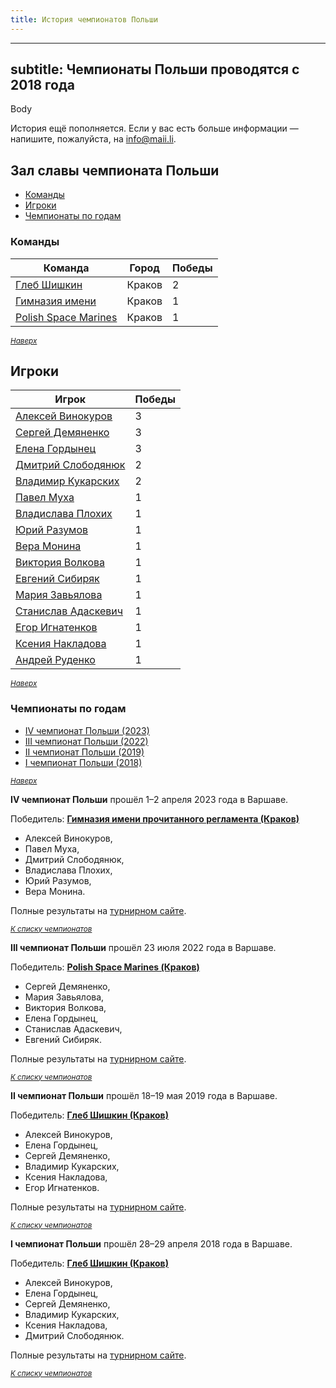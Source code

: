 ```yaml
---
title: История чемпионатов Польши
---
```


---
subtitle: Чемпионаты Польши проводятся с 2018 года
---

Body

История ещё пополняется. Если у вас есть больше информации — напишите, пожалуйста, на <info@maii.li>.

## Зал славы чемпионата Польши <a name="atop"></a>
- [Команды](#teams)
- [Игроки](#players)
- [Чемпионаты по годам](#years)

### Команды <a name="teams"></a>

<table class="uk-table uk-table-divider uk-table-hover uk-width-1-2">
<thead>
<tr>
<th>Команда</th>
<th>Город</th>
<th class ="uk-text-center">Победы</th>
</tr>
</thead>
<tbody>
<tr>
<td><a href="https://rating.chgk.info/teams/56081">Глеб Шишкин</a></td>
<td>Краков</td>
<td class ="uk-text-center">2</td>
</tr>
<tr>
<td><a href="https://rating.chgk.info/teams/85064">Гимназия имени</a></td>
<td>Краков</td>
<td class ="uk-text-center">1</td>
</tr>
<tr>
<td><a href="https://rating.chgk.info/teams/77174">Polish Space Marines</a></td>
<td>Краков</td>
<td class ="uk-text-center">1</td>
</tr>
</tbody>
</table>

<small>*[Наверх](#atop)*</small>

## Игроки <a name="players"></a>

<table class="uk-table uk-table-divider uk-table-hover uk-width-1-2">
<thead>
<tr>
<th>Игрок</th>
<th class ="uk-text-center">Победы</th>
</tr>
</thead>
<tbody>
<tr>
<td><a href="https://rating.chgk.info/player/5611">Алексей Винокуров</a></td>
<td class ="uk-text-center">3</td>
</tr>
<tr>
<td><a href="https://rating.chgk.info/player/9105">Сергей Демяненко</a></td>
<td class ="uk-text-center">3</td>
</tr>
<tr>
<td><a href="https://rating.chgk.info/player/40390">Елена Гордынец</a></td>
<td class ="uk-text-center">3</td>
</tr>
<tr>
<td><a href="https://rating.chgk.info/player/29516">Дмитрий Слободянюк</a></td>
<td class ="uk-text-center">2</td>
</tr>
<tr>
<td><a href="https://rating.chgk.info/player/17121">Владимир Кукарских</a></td>
<td class ="uk-text-center">2</td>
</tr>
<tr>
<td><a href="https://rating.chgk.info/player/21952">Павел Муха</a></td>
<td class ="uk-text-center">1</td>
</tr>
<tr>
<td><a href="https://rating.chgk.info/player/39285">Владислава Плохих</a></td>
<td class ="uk-text-center">1</td>
</tr>
<tr>
<td><a href="https://rating.chgk.info/player/40393">Юрий Разумов</a></td>
<td class ="uk-text-center">1</td>
</tr>
<tr>
<td><a href="https://rating.chgk.info/player/158668">Вера Монина</a></td>
<td class ="uk-text-center">1</td>
</tr>
<tr>
<td><a href="https://rating.chgk.info/player/5876">Виктория Волкова</a></td>
<td class ="uk-text-center">1</td>
</tr>
<tr>
<td><a href="https://rating.chgk.info/player/28948">Евгений Сибиряк</a></td>
<td class ="uk-text-center">1</td>
</tr>
<tr>
<td><a href="https://rating.chgk.info/player/71501">Мария Завьялова</a></td>
<td class ="uk-text-center">1</td>
</tr>
<tr>
<td><a href="https://rating.chgk.info/player/77785">Станислав Адаскевич</a></td>
<td class ="uk-text-center">1</td>
</tr>
<tr>
<td><a href="https://rating.chgk.info/player/12401">Егор Игнатенков</a></td>
<td class ="uk-text-center">1</td>
</tr>
<tr>
<td><a href="https://rating.chgk.info/player/22242">Ксения Накладова</a></td>
<td class ="uk-text-center">1</td>
</tr>
<tr>
<td><a href="https://rating.chgk.info/player/37751">Андрей Руденко</a></td>
<td class ="uk-text-center">1</td>
</tr>
</tbody>
</table>

<small>*[Наверх](#atop)*</small>

### Чемпионаты по годам <a name="years"></a>

- [IV чемпионат Польши (2023)](#2023)
- [III чемпионат Польши (2022)](#2022)
- [II чемпионат Польши (2019)](#2019)
- [I чемпионат Польши (2018)](#2018)

<small>*[Наверх](#atop)*</small>

**IV чемпионат Польши** прошёл 1–2 апреля 2023 года в Варшаве. <a name="2023"></a>

Победитель: **[Гимназия имени прочитанного регламента (Краков)](https://rating.chgk.info/team/85064)**
- Алексей Винокуров,
- Павел Муха,
- Дмитрий Слободянюк,
- Владислава Плохих,
- Юрий Разумов,
- Вера Монина.

Полные результаты на [турнирном сайте](https://rating.chgk.info/tournament/8661).

<small>*[К списку чемпионатов](#years)*</small>

**III чемпионат Польши** прошёл 23 июля 2022 года в Варшаве. <a name="2022"></a>

Победитель: **[Polish Space Marines (Краков)](https://rating.chgk.info/team/87450)**
- Сергей Демяненко,
- Мария Завьялова,
- Виктория Волкова,
- Елена Гордынец,
- Станислав Адаскевич,
- Евгений Сибиряк.

Полные результаты на [турнирном сайте](https://rating.chgk.info/tournament/8178).

<small>*[К списку чемпионатов](#years)*</small>

**II чемпионат Польши** прошёл 18–19 мая 2019 года в Варшаве. <a name="2019"></a>

Победитель: **[Глеб Шишкин (Краков)](https://rating.chgk.info/teams/56081)**
- Алексей Винокуров,
- Елена Гордынец,
- Сергей Демяненко,
- Владимир Кукарских,
- Ксения Накладова,
- Егор Игнатенков.

Полные результаты на [турнирном сайте](https://rating.chgk.info/tournament/5484).

<small>*[К списку чемпионатов](#years)*</small>

**I чемпионат Польши** прошёл 28–29 апреля 2018 года в Варшаве. <a name="2018"></a>

Победитель: **[Глеб Шишкин (Краков)](https://rating.chgk.info/teams/56081)**
- Алексей Винокуров,
- Елена Гордынец,
- Сергей Демяненко,
- Владимир Кукарских,
- Ксения Накладова,
- Дмитрий Слободянюк.

Полные результаты на [турнирном сайте](https://rating.chgk.info/tournament/4853).

<small>*[К списку чемпионатов](#years)*</small>